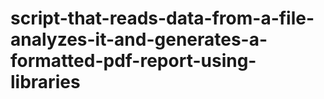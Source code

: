 # script-that-reads-data-from-a-file-analyzes-it-and-generates-a-formatted-pdf-report-using-libraries